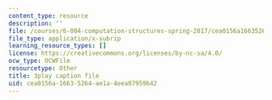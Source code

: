 ```yaml
---
content_type: resource
description: ''
file: /courses/6-004-computation-structures-spring-2017/cea0156a16635264ae1a4eea07959b42_m42nkRJwCKY.vtt
file_type: application/x-subrip
learning_resource_types: []
license: https://creativecommons.org/licenses/by-nc-sa/4.0/
ocw_type: OCWFile
resourcetype: Other
title: 3play caption file
uid: cea0156a-1663-5264-ae1a-4eea07959b42
---
```


